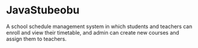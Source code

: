 # JavaStubeobu
A school schedule management system in which students and teachers can enroll and view their timetable, and admin can create new courses and assign them to teachers.

